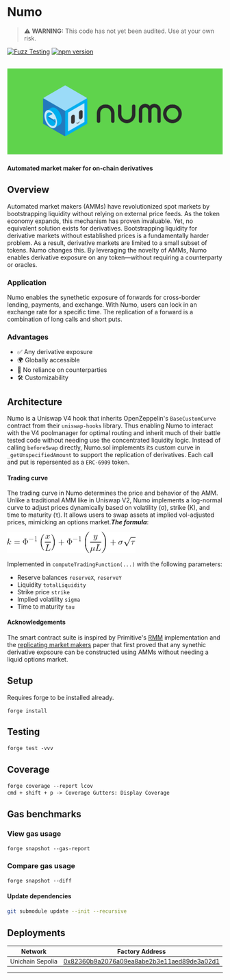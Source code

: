 # Numo

> ⚠️ **WARNING:** This code has not yet been audited. Use at your own risk.

[![Fuzz Testing](https://github.com/Uniswap/uniswap-v3-core/actions/workflows/fuzz-testing.yml/badge.svg)](https://github.com/numotrade/numo/actions/workflows/fuzz-testing.yml)
[![npm version](https://img.shields.io/npm/v/@uniswap/v3-core/latest.svg)](https://www.npmjs.com/package/@numotrade/numo/v/latest)

<div align="center">
  <br />
  <a href="https://optimism.io"><img alt="Numo" src="./image/numo_readme.png" width=600></a>
  <br />
</div>

#### Automated market maker for on-chain derivatives

## Overview

Automated market makers (AMMs) have revolutionized spot markets by bootstrapping liquidity without relying on external price feeds. As the token economy expands, this mechanism has proven invaluable. Yet, no equivalent solution exists for derivatives. Bootstrapping liquidity for derivative markets without established prices is a fundamentally harder problem. As a result, derivative markets are limited to a small subset of tokens. Numo changes this. By leveraging the novelty of AMMs, Numo enables derivative exposure on any token—without requiring a counterparty or oracles. 

### Application 

Numo enables the synethetic exposure of forwards for cross-border lending, payments, and exchange. With Numo, users can lock in an exchange rate for a specific time. The replication of a forward is a combination of long calls and short puts. 

### Advantages 

- ✅ Any derivative exposure
- 🌍 Globally accessible
- 🤝 No reliance on counterparties
- 🛠️ Customizability 

## Architecture

Numo is a Uniswap V4 hook that inherits OpenZeppelin's `BaseCustomCurve` contract from their `uniswap-hooks` library. Thus enabling Numo to interact with the V4 poolmanager for optimal routing and inherit much of their battle tested code without needing use the concentrated liquidity logic. Instead of calling `beforeSwap` directly, Numo.sol implements its custom curve in `_getUnspecifiedAmount` to support the replication of derivatives. Each call and put is repersented as a `ERC-6909` token. 

#### Trading curve

The trading curve in Numo determines the price and behavior of the AMM. Unlike a traditional AMM like in Uniswap V2, Numo implements a log-normal curve to adjust prices dynamically based on volatility (σ), strike (K), and time to maturity (τ). It allows users to swap assets at implied vol-adjusted prices, mimicking an options market.***The formula***:

<img src="./image/formula.png" alt="Formula" width="300"/>

Implemented in `computeTradingFunction(...)` with the following parameters:

- Reserve balances `reserveX`, `reserveY`
- Liquidity `totalLiquidity`
- Strike price `strike`
- Implied volatility `sigma`
- Time to maturity `tau`

#### Acknowledgements

The smart contract suite is inspired by Primitive's [RMM](https://github.com/primitivefinance/rmm) implementation and the [replicating market makers](https://arxiv.org/abs/2103.14769) paper that first proved that any synethic derivative expsoure can be constructed using AMMs without needing a liquid options market. 


## Setup

Requires forge to be installed already.

```
forge install
```

## Testing

```
forge test -vvv
```

## Coverage

```
forge coverage --report lcov
cmd + shift + p -> Coverage Gutters: Display Coverage
```

## Gas benchmarks

### View gas usage

```
forge snapshot --gas-report
```

### Compare gas usage
```
forge snapshot --diff
```

#### Update dependencies

```bash
git submodule update --init --recursive
```

## Deployments

| Network  | Factory Address                                       |  
| -------- | ----------------------------------------------------- | 
| Unichain Sepolia     | [0x82360b9a2076a09ea8abe2b3e11aed89de3a02d1](https://explorer.celo.org/mainnet/token/0x82360b9a2076a09ea8abe2b3e11aed89de3a02d1 ) |

---
